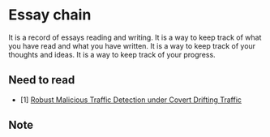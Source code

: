 # Essay chain

It is a record of essays reading and writing. It is a way to keep track of what you have read and what you have written. It is a way to keep track of your thoughts and ideas. It is a way to keep track of your progress.

## Need to read


- [1] [Robust Malicious Traffic Detection under Covert Drifting Traffic](<../../../Academic business/SCI/WEB_and_wireshark/Concept_drift_adaptation_NEW (1).pdf>)



## Note




